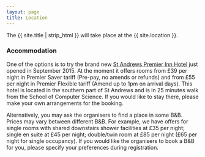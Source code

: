 ```yaml
---
layout: page
title: Location
---
```


The {{ site.title | strip_html }} will take place at the
{{ site.location }}.

<h3>Accommodation</h3>

One of the options is to try the brand new [St Andrews Premier Inn Hotel](http://www.premierinn.com/en/hotel/STALAR/st-andrews) just opened in September 2015. At the moment it offers rooms from £39 per night in Premier Saver tariff (Pre-pay, no amends or refunds) and from £55 per night in Premier Flexible tariff (Amend up to 1pm on arrival days). This hotel is located in the southern part of St Andrews and is in 25 minutes walk from the School of Computer Science. If you would like to stay there, please make your own arrangements for the booking.

Alternatively, you may ask the organisers to find a place in some B&B. Prices may vary between different B&B. For example, we have offers for single rooms with shared downstairs shower facilities at £35 per night; single en suite at £45 per night; double/twin room at £85 per night (£65 per night for single occupancy). If you would like the organisers to book a B&B for you, please specify your preferences during registration.

